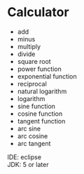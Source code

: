 Calculator
==========

* add 
* minus
* multiply
* divide
* square root
* power function
* exponential function
* reciprocal
* natural logarithm
* logarithm
* sine function
* cosine function
* tangent function
* arc sine
* arc cosine
* arc tangent


IDE: eclipse      
JDK: 5 or later
